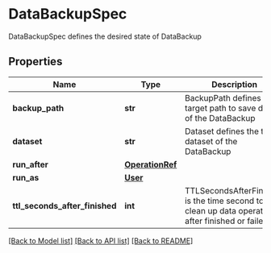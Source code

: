 # DataBackupSpec

DataBackupSpec defines the desired state of DataBackup
## Properties
Name | Type | Description | Notes
------------ | ------------- | ------------- | -------------
**backup_path** | **str** | BackupPath defines the target path to save data of the DataBackup | [optional] 
**dataset** | **str** | Dataset defines the target dataset of the DataBackup | [optional] 
**run_after** | [**OperationRef**](OperationRef.md) |  | [optional] 
**run_as** | [**User**](User.md) |  | [optional] 
**ttl_seconds_after_finished** | **int** | TTLSecondsAfterFinished is the time second to clean up data operations after finished or failed | [optional] 

[[Back to Model list]](../README.md#documentation-for-models) [[Back to API list]](../README.md#documentation-for-api-endpoints) [[Back to README]](../README.md)


